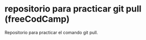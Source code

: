 # repositorio para practicar git pull (freeCodCamp)
Repositorio para practicar el comando git pull.
